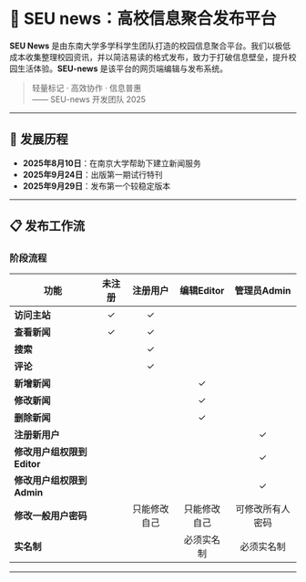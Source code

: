 
# 🚀 SEU news：高校信息聚合发布平台

**SEU News** 是由东南大学多学科学生团队打造的校园信息聚合平台。我们以极低成本收集整理校园资讯，并以简洁易读的格式发布，致力于打破信息壁垒，提升校园生活体验。**SEU-news** 是该平台的网页端编辑与发布系统。

> 轻量标记 · 高效协作 · 信息普惠  
> —— SEU-news 开发团队 2025

---

## 📅 发展历程

- **2025年8月10日**：在南京大学帮助下建立新闻服务
- **2025年9月24日**：出版第一期试行特刊
- **2025年9月29日**：发布第一个较稳定版本

---

## 📋 发布工作流

### 阶段流程
| 功能                       | 未注册 |   注册用户   |  编辑Editor  |   管理员Admin    |
| -------------------------- | :----: | :----------: | :----------: | :--------------: |
| **访问主站**               |   ✓    |      ✓       |              |                  |
| **查看新闻**               |   ✓    |      ✓       |              |                  |
| **搜索**                   |        |      ✓       |              |                  |
| **评论**                   |        |      ✓       |              |                  |
| **新增新闻**               |        |              |      ✓       |                  |
| **修改新闻**               |        |              |      ✓       |                  |
| **删除新闻**               |        |              |      ✓       |                  |
| **注册新用户**             |        |              |              |        ✓         |
| **修改用户组权限到Editor** |        |              |              |        ✓         |
| **修改用户组权限到Admin**  |        |              |              |        ✓         |
| **修改一般用户密码**       |        | 只能修改自己 | 只能修改自己 | 可修改所有人密码 |
| **实名制**                 |        |              |  必须实名制  |    必须实名制    |



---

